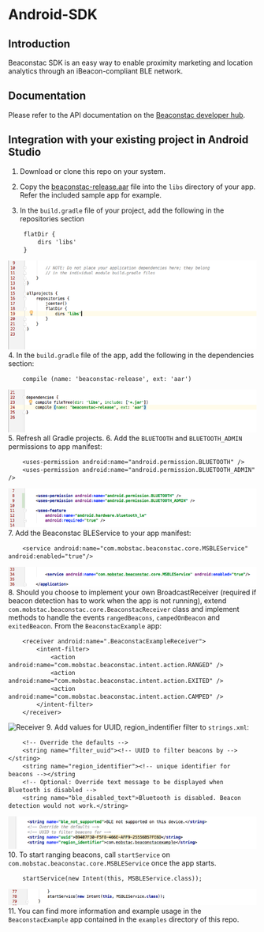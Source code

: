 # Android-SDK

## Introduction

Beaconstac SDK is an easy way to enable proximity marketing and location analytics through an iBeacon-compliant BLE network. 

## Documentation

Please refer to the API documentation on the [Beaconstac developer hub](https://beaconstac.github.io/Android-SDK/).

## Integration with your existing project in Android Studio

1. Download or clone this repo on your system.
2. Copy the [beaconstac-release.aar](https://github.com/Beaconstac/Android-SDK/blob/master/BeaconstacSDK/beaconstac-release.aar) file into the `libs` directory of your app. Refer the included sample app for example.
3. In the `build.gradle` file of your project, add the following in the repositories section

        flatDir {
            dirs 'libs'
        }

![](images/repositories.png "Repositories")
4. In the `build.gradle` file of the app, add the following in the dependencies section:

        compile (name: 'beaconstac-release', ext: 'aar')
![](images/dependencies.png "Dependencies")
5. Refresh all Gradle projects.
6. Add the `BLUETOOTH` and `BLUETOOTH_ADMIN` permissions to app manifest:

        <uses-permission android:name="android.permission.BLUETOOTH" />
        <uses-permission android:name="android.permission.BLUETOOTH_ADMIN" />
![](images/permissions.png "Permissions")
7. Add the Beaconstac BLEService to your app manifest:

        <service android:name="com.mobstac.beaconstac.core.MSBLEService" android:enabled="true"/>
![](images/bleservice.png "BLEService")
8. Should you choose to implement your own BroadcastReceiver (required if beacon detection has to work when the app is not running), extend `com.mobstac.beaconstac.core.BeaconstacReceiver` class and implement methods to handle the events `rangedBeacons`, `campedOnBeacon` and `exitedBeacon`. From the `BeaconstacExample` app:

        <receiver android:name=".BeaconstacExampleReceiver">
            <intent-filter>
                <action android:name="com.mobstac.beaconstac.intent.action.RANGED" />
                <action android:name="com.mobstac.beaconstac.intent.action.EXITED" />
                <action android:name="com.mobstac.beaconstac.intent.action.CAMPED" />
            </intent-filter>
        </receiver>
![](images/ "Receiver")
9. Add values for UUID, region_indentifier filter to `strings.xml`:

        <!-- Override the defaults -->
        <string name="filter_uuid"><!-- UUID to filter beacons by --></string>
        <string name="region_identifier"><!-- unique identifier for beacons --></string
        <!-- Optional: Override text message to be displayed when Bluetooth is disabled -->
        <string name="ble_disabled_text">Bluetooth is disabled. Beacon detection would not work.</string>
![](images/resources.png "Resources")
10. To start ranging beacons, call `startService` on `com.mobstac.beaconstac.core.MSBLEService` once the app starts.

        startService(new Intent(this, MSBLEService.class));
![](images/startservice.png "Start Service")
11. You can find more information and example usage in the `BeaconstacExample` app contained in the `examples` directory of this repo.
